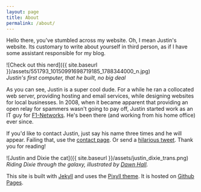 ```yaml
---
layout: page
title: About
permalink: /about/
---
```


Hello there, you've stumbled across my website.  Oh, I mean Justin's website.  Its customary to write about yourself in third person, as if I have some assistant responsible for my blog.

![Check out this nerd]({{ site.baseurl }}/assets/551793_10150991698719185_1788344000_n.jpg)
<br>
*Justin's first computer, that he built, no big deal*

As you can see, Justin is a super cool dude. For a while he ran a collocated web server, providing hosting and email services, while designing websites for local businesses.  In 2008, when it became apparent that providing an open relay for spammers wasn't going to pay off, Justin started work as an IT guy for [F1-Networks][f1]. He's been there (and working from his home office) ever since. 

If you'd like to contact Justin, just say his name three times and he will appear.  Failing that, use the [contact page](/contact). Or send a [hilarious tweet](https://twitter.com/nonadmn).
Thank you for reading!

![Justin and Dixie the cat]({{ site.baseurl }}/assets/justin_dixie_trans.png)
<br>
*Riding Dixie through the galaxy, illustrated by [Dawn Hall][dawn].*

This site is built with [Jekyll][Jekyll] and uses the [Pixyll theme][Pixyll]. It is 
hosted on [Github Pages][ghp].

[Jekyll]:http://jekyllrb.com
[Pixyll]:http://pixyll.com
[ghp]:https://pages.github.com
[f1]:http://f1-networks.com
[dawn]:http://www.foxandthefiddle.com